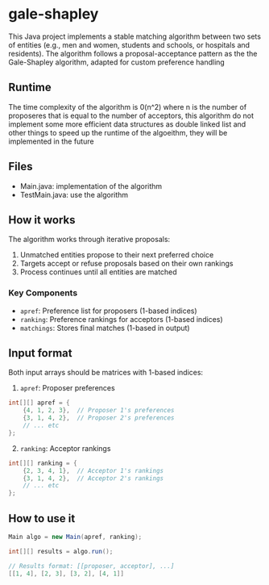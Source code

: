 # gale-shapley
This Java project implements a stable matching algorithm between two sets of entities (e.g., men and women, students and schools, or hospitals and residents). The algorithm follows a proposal-acceptance pattern as the the Gale-Shapley algorithm, adapted for custom preference handling

## Runtime
The time complexity of the algorithm is 0(n^2) where n is the number of proposeres that is equal to the number of acceptors, this algorithm do not implement some more efficient
data structures as double linked list and other things to speed up the runtime of the algoeithm, they will be implemented in the future 

## Files
- Main.java: implementation of the algorithm
- TestMain.java: use the algorithm

## How it works
The algorithm works through iterative proposals:
1. Unmatched entities propose to their next preferred choice
2. Targets accept or refuse proposals based on their own rankings
3. Process continues until all entities are matched

### Key Components
- `apref`: Preference list for proposers (1-based indices)
- `ranking`: Preference rankings for acceptors (1-based indices)
- `matchings`: Stores final matches (1-based in output)

## Input format
Both input arrays should be matrices with 1-based indices:

1. `apref`: Proposer preferences
```java
int[][] apref = {
    {4, 1, 2, 3},  // Proposer 1's preferences
    {3, 1, 4, 2},  // Proposer 2's preferences
    // ... etc
};
```
2. `ranking`: Acceptor rankings
```java
int[][] ranking = {
    {2, 3, 4, 1},  // Acceptor 1's rankings
    {3, 1, 4, 2},  // Acceptor 2's rankings
    // ... etc
};
```

## How to use it 
```java
Main algo = new Main(apref, ranking);

int[][] results = algo.run();

// Results format: [[proposer, acceptor], ...]
[[1, 4], [2, 3], [3, 2], [4, 1]]
```
